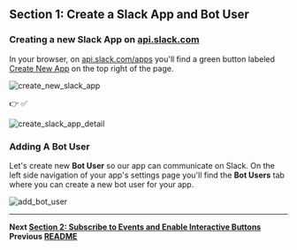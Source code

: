 ## Section 1: Create a Slack App and Bot User

### Creating a new Slack App on [api.slack.com](https://api.slack.com/apps)

In your browser, on [api.slack.com/apps](https://api.slack.com/apps) you'll find a green button labeled [Create New App](https://api.slack.com/apps/new) on the top right of the page.

![create_new_slack_app](https://s3.ap-south-1.amazonaws.com/jenkinsbot/createapp0.PNG)

:point_right: :white_check_mark:

![create_slack_app_detail](https://s3.ap-south-1.amazonaws.com/jenkinsbot/newapp.PNG)


### Adding A Bot User

Let's create new **Bot User** so our app can communicate on Slack. On the left side navigation of your app's settings page you'll find the **Bot Users** tab where you can create a new bot user for your app.

![add_bot_user](https://s3.ap-south-1.amazonaws.com/jenkinsbot/createapp3.PNG)

---
**Next [Section 2: Subscribe to Events and Enable Interactive Buttons](./../docs/section2.md)**  
**Previous [README](./../README.md)** 
 
